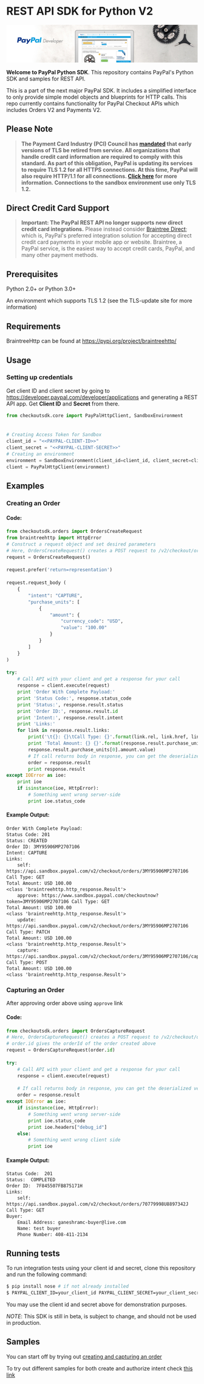 # REST API SDK for Python V2

![Home Image](homepage.jpg)

__Welcome to PayPal Python SDK__. This repository contains PayPal's Python SDK and samples for REST API.

This is a part of the next major PayPal SDK. It includes a simplified interface to only provide simple model objects and blueprints for HTTP calls. This repo currently contains functionality for PayPal Checkout APIs which includes Orders V2 and Payments V2.

## Please Note
> **The Payment Card Industry (PCI) Council has [mandated](http://blog.pcisecuritystandards.org/migrating-from-ssl-and-early-tls) that early versions of TLS be retired from service.  All organizations that handle credit card information are required to comply with this standard. As part of this obligation, PayPal is updating its services to require TLS 1.2 for all HTTPS connections. At this time, PayPal will also require HTTP/1.1 for all connections. [Click here](https://github.com/paypal/tls-update) for more information. Connections to the sandbox environment use only TLS 1.2.**

## Direct Credit Card Support
> **Important: The PayPal REST API no longer supports new direct credit card integrations.**  Please instead consider [Braintree Direct](https://www.braintreepayments.com/products/braintree-direct); which is, PayPal's preferred integration solution for accepting direct credit card payments in your mobile app or website. Braintree, a PayPal service, is the easiest way to accept credit cards, PayPal, and many other payment methods.

## Prerequisites

Python 2.0+ or Python 3.0+

An environment which supports TLS 1.2 (see the TLS-update site for more information)

## Requirements

BraintreeHttp can be found at https://pypi.org/project/braintreehttp/

## Usage

### Setting up credentials
Get client ID and client secret by going to https://developer.paypal.com/developer/applications and generating a REST API app. Get <b>Client ID</b> and <b>Secret</b> from there.

```python
from checkoutsdk.core import PayPalHttpClient, SandboxEnvironment


# Creating Access Token for Sandbox
client_id = "<<PAYPAL-CLIENT-ID>>"
client_secret = "<<PAYPAL-CLIENT-SECRET>>"
# Creating an environment
environment = SandboxEnvironment(client_id=client_id, client_secret=client_secret)
client = PayPalHttpClient(environment)
```

## Examples

### Creating an Order

#### Code:
```python
from checkoutsdk.orders import OrdersCreateRequest
from braintreehttp import HttpError
# Construct a request object and set desired parameters
# Here, OrdersCreateRequest() creates a POST request to /v2/checkout/orders
request = OrdersCreateRequest()

request.prefer('return=representation')

request.request_body (
    {
        "intent": "CAPTURE",
        "purchase_units": [
            {
                "amount": {
                    "currency_code": "USD",
                    "value": "100.00"
                }
            }
        ]
    }
)

try:
    # Call API with your client and get a response for your call
    response = client.execute(request)
    print 'Order With Complete Payload:'
    print 'Status Code:', response.status_code
    print 'Status:', response.result.status
    print 'Order ID:', response.result.id
    print 'Intent:', response.result.intent
    print 'Links:'
    for link in response.result.links:
        print('\t{}: {}\tCall Type: {}'.format(link.rel, link.href, link.method))
        print 'Total Amount: {} {}'.format(response.result.purchase_units[0].amount.currency_code,
        response.result.purchase_units[0].amount.value)
        # If call returns body in response, you can get the deserialized version from the result attribute of the response
        order = response.result
        print response.result
except IOError as ioe:
    print ioe
    if isinstance(ioe, HttpError):
        # Something went wrong server-side
        print ioe.status_code
```

#### Example Output:
```
Order With Complete Payload:
Status Code: 201
Status: CREATED
Order ID: 3MY95906MP2707106
Intent: CAPTURE
Links:
	self: https://api.sandbox.paypal.com/v2/checkout/orders/3MY95906MP2707106	Call Type: GET
Total Amount: USD 100.00
<class 'braintreehttp.http_response.Result'>
	approve: https://www.sandbox.paypal.com/checkoutnow?token=3MY95906MP2707106	Call Type: GET
Total Amount: USD 100.00
<class 'braintreehttp.http_response.Result'>
	update: https://api.sandbox.paypal.com/v2/checkout/orders/3MY95906MP2707106	Call Type: PATCH
Total Amount: USD 100.00
<class 'braintreehttp.http_response.Result'>
	capture: https://api.sandbox.paypal.com/v2/checkout/orders/3MY95906MP2707106/capture	Call Type: POST
Total Amount: USD 100.00
<class 'braintreehttp.http_response.Result'>
```

### Capturing an Order
After approving order above using `approve` link

#### Code:
```python
from checkoutsdk.orders import OrdersCaptureRequest
# Here, OrdersCaptureRequest() creates a POST request to /v2/checkout/orders
# order.id gives the orderId of the order created above
request = OrdersCaptureRequest(order.id)

try:
    # Call API with your client and get a response for your call
    response = client.execute(request)

    # If call returns body in response, you can get the deserialized version from the result attribute of the response
    order = response.result
except IOError as ioe:
    if isinstance(ioe, HttpError):
        # Something went wrong server-side
        print ioe.status_code
        print ioe.headers["debug_id"]
    else:
        # Something went wrong client side
        print ioe
```

#### Example Output:
```
Status Code:  201
Status:  COMPLETED
Order ID:  7F845507FB875171H
Links:
	self: https://api.sandbox.paypal.com/v2/checkout/orders/70779998U8897342J	Call Type: GET
Buyer:
	Email Address: ganeshramc-buyer@live.com
	Name: test buyer
	Phone Number: 408-411-2134
```
## Running tests

To run integration tests using your client id and secret, clone this repository and run the following command:
```sh
$ pip install nose # if not already installed
$ PAYPAL_CLIENT_ID=your_client_id PAYPAL_CLIENT_SECRET=your_client_secret nosetests --exe
```

You may use the client id and secret above for demonstration purposes.


*NOTE*: This SDK is still in beta, is subject to change, and should not be used in production.


## Samples

You can start off by trying out [creating and capturing an order](/sample/CaptureIntentExamples/run_all.py)

To try out different samples for both create and authorize intent check [this link](/sample)
